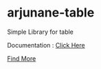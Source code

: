 # arjunane-table
Simple Library for table

Documentation : [Click Here](https://dimas-ak.web.app/documentation/arjunane-table)

[Find More](https://dimas-ak.web.app)
